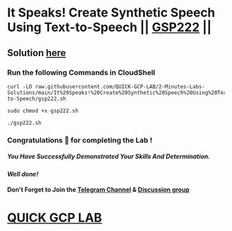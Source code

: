 # It Speaks! Create Synthetic Speech Using Text-to-Speech || [GSP222](https://www.cloudskillsboost.google/focuses/1290?parent=catalog) ||

## Solution [here]()

### Run the following Commands in CloudShell

```
curl -LO raw.githubusercontent.com/QUICK-GCP-LAB/2-Minutes-Labs-Solutions/main/It%20Speaks!%20Create%20Synthetic%20Speech%20Using%20Text-to-Speech/gsp222.sh

sudo chmod +x gsp222.sh

./gsp222.sh
```

### Congratulations 🎉 for completing the Lab !

##### *You Have Successfully Demonstrated Your Skills And Determination.*

#### *Well done!*

#### Don't Forget to Join the [Telegram Channel](https://t.me/quickgcplab) & [Discussion group](https://t.me/quickgcplabchats)

# [QUICK GCP LAB](https://www.youtube.com/@quickgcplab)